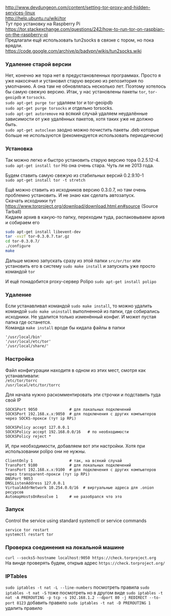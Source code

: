 http://www.devdungeon.com/content/setting-tor-proxy-and-hidden-services-linux  
http://help.ubuntu.ru/wiki/tor  
Тут про установку на Raspberry Pi  
https://tor.stackexchange.com/questions/242/how-to-run-tor-on-raspbian-on-the-raspberry-pi  
Предлагали ещё использовать tun2socks в связке с тором, но пока врядли.  
https://code.google.com/archive/p/badvpn/wikis/tun2socks.wiki

### Удаление старой версии
Нет, конечно же тора нет в предустановленных программах. Просто я уже накосячил и установил старую версию из репозитория по умолчанию. А она там не обновлялась несколько лет. Поэтому хотелось бы самую свежую версию.
Итак, у нас установлены пакеты `tor`, `tor-geoipdb` и `torsocks`.  
`sudo apt-get purge tor` удаляем tor и tor-geoipdb  
`sudo apt-get purge torsocks` и отдельно torsocks.  
`sudo apt-get autoremove` на всякий случай удаляем неудалённые зависимости от уже удалённых пакетов, хотя таких уже не должно быть.  
`sudo apt-get autoclean` заодно можно почистить пакеты .deb которые больше не используются (рекомендуется использовать периодически)  

### Установка
Так можно легко и быстро установить старую версию тора 0.2.5.12-4. `sudo apt-get install tor` Но она очень стара. Чуть ли не 2013 года.

Будем ставить самую свежую из стабильных версий 0.2.9.10-1  
`sudo apt-get install tor -t stretch`

Ещё можно ставить из исходников версию 0.3.0.7, но там очень проблемно установить. И не знаю как сделать автозапуск.  
Скачать исходники тут https://www.torproject.org/download/download.html.en#source (Source Tarball)  
Кидаем архив в какую-то папку, переходим туда, распаковываем архив и собираем его  
```bash
sudo apt-get install libevent-dev
tar -xvzf tor-0.3.0.7.tar.gz
cd tor-0.3.0.7/
./configure
make
```
Дальше можно запускать сразу из этой папки `src/or/tor` или установить его в систему `sudo make install` и запускать уже просто командой `tor`

И ещё понадобится proxy-сервер Polipo
`sudo apt-get install polipo`

### Удаление
Если устанавливал командой `sudo make install`, то можно удалить командой `sudo make uninstall` выполненной из папки, где собирались исходники. Не удалится только изменённый конфиг. И может пустая папка где останется.  
Команда `make install` вроде бы кидала файлы в папки
```
'/usr/local/bin'
'/usr/local/etc/tor'
'/usr/local/share/'
```

### Настройка
Файл конфигурации находитя в одном из этих мест, смотря как устанавливали:  
`/etc/tor/torrc`  
`/usr/local/etc/tor/torrc`

Для начала нужно раскомментировать эти строчки и подставить туда свой IP
```
SOCKSPort 9050              # для лакальных подключений
SOCKSPort 192.168.x.x:9050  # для подключения с других компьютеров через SOCKS-прокси (тут ip RPi)

SOCKSPolicy accept 127.0.0.1
SOCKSPolicy accept 192.168.0.0/16   # по необходимости
SOCKSPolicy reject *
```
И, при необходимости, добавляем вот эти настройки. Хотя при использовании polipo они не нужны.
```
ClientOnly 1                # так, на всякий случай
TransPort 9100              # для локальных подключений
TransPort 192.168.x.x:9100  # для подключения с других компьютеров через transparent-прокси (тут ip RPi)
DNSPort 9053
DNSListenAddress 127.0.0.1
VirtualAddrNetwork 10.254.0.0/16  # виртуальные адреса для .onion ресурсов
AutomapHostsOnResolve 1     # не разобрался что это
```

### Запуск
Control the service using standard systemctl or service commands
```
service tor restart
systemctl restart tor
```

### Проверка соединения на локальной машине
`curl --socks5-hostname localhost:9050 https://check.torproject.org`  
На винде проверять будем, открыв адрес `https://check.torproject.org/`

### IPTables
`sudo iptables -t nat -L --line-numbers` посмотреть правила
`sudo iptables -t nat -S` тоже посмотреть но в другом виде
`sudo iptables -t nat -A PREROUTING -p tcp -s 192.168.1.2 --dport 80 -j REDIRECT --to-port 8123` добавить правило
`sudo iptables -t nat -D PREROUTING 1` удалить правило
